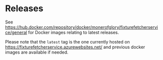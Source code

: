 # Releases

See https://hub.docker.com/repository/docker/monerofglory/fixturefetcherservice/general for Docker images relating to latest releases.

Please note that the `latest` tag is the one currently hosted on https://fixturefetcherservice.azurewebsites.net/ and previous docker images are available if needed.
